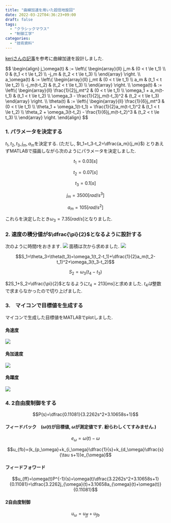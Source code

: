 ```yaml
---
title: "曲線加速を用いた超信地旋回"
date: 2022-03-22T04:36:23+09:00
draft: false
tags:
  - "クラシックマウス"
  - "制御工学"
categories:
  - "技術資料"
---
```


[keriさんの記事](https://www.kerislab.jp/posts/2018-04-29-accel-designer1/)を参考に曲線加速を設計しました.

<div>
$$
\begin{align}
    j_\omega(t)
     & :=
    \left\{ \begin{array}{ll}
        j_m  & (0 < t \le t_1)         \\
        0    & (t_1 < t \le t_2)         \\
        -j_m & (t_2 < t \le t_3)         \\
    \end{array} \right.
    \\
    a_\omega(t)
     & :=
    \left\{ \begin{array}{ll}
        j_mt  & (0 < t \le t_1)         \\
        a_m         & (t_1 < t \le t_2)         \\
        -j_m(t-t_2) & (t_2 < t \le t_3)         \\
    \end{array} \right.
    \\
    \omega(t)
     & :=
    \left\{ \begin{array}{ll}
        \frac{1}{2}j_mt^2 & (0 < t \le t_1)          \\
        \omega_1 + a_m(t-t_1)              & (t_1 < t \le t_2)          \\
        \omega_3 - \frac{1}{2}j_m(t-t_3)^2 & (t_2 < t \le t_3)  
    \end{array} \right.
    \\
    \theta(t)
     & :=
    \left\{ \begin{array}{ll}
\frac{1}{6}j_mt^3 & (0 < t \le t_1)          \\
        \theta_1 + \omega_1(t-t_1) + \frac{1}{2}a_m(t-t_1)^2 & (t_1 < t \le t_2)          \\
        \theta_2 + \omega_3(t-t_2) - \frac{1}{6}j_m(t-t_2)^3 & (t_2 < t \le t_3)          \\
    \end{array} \right.
\end{align}
$$
</div>

### 1. パラメータを決定する
$t_1,t_2,t_3,j_m,a_m$を決定する. (ただし, $t_1=t_3-t_2=\dfrac{a_m}{j_m}$)
とりあえずMATLABで描画しながら次のようにパラメータを決定しました.

$$t_1=0.03[s]$$

$$t_2=0.07[s]$$

$$t_3=0.1[s]$$

$$j_m=3500[rad/s^3]$$

$$a_m=105[rad/s^2]$$

これらを決定したとき$\omega_3=7.35[rad/s]$となりました.

### 2. 速度の積分値が$\dfrac{\pi}{2}$となるように設計する
次のように時間$t$をおきます.
![](https://i.imgur.com/UyYlHqy.png)
面積は次から求めました.
![](https://i.imgur.com/sJGaxyC.png)

$$S_1=\theta_3=\theta(t_3)=\omega_1(t_2-t_1)+\dfrac{1}{2}a_m(t_2-t_1)^2+\omega_3(t_3-t_2)$$

$$S_2=\omega_3(t_4-t_3)$$

$2S_1+S_2=\dfrac{\pi}{2}$となるように$t_4=213[ms]$と求めました. $t_4は$整数で求まらなかったので切り上げました.

### 3.　マイコンで目標値を生成する
マイコンで生成した目標値をMATLABでplotしました.
#### 角速度
![](https://i.imgur.com/4EviluY.jpg)
#### 角加速度
![](https://i.imgur.com/LC3Smny.jpg)
#### 角躍度
![](https://i.imgur.com/TKDOxgI.jpg)

### 4. 2自由度制御をする
$$P(s)=\dfrac{0.11081}{3.2262s^2+3.10658s+1}$$

#### フィードバック　($\omega(t)$が目標値, $\omega$が測定値です. 紛らわしくてすみません.)
$$e_{\omega}=\omega(t)-\omega$$

$$u_{fb}=(k_{p_\omega}+k_{i_\omega}\dfrac{1}{s}+k_{d_\omega}\dfrac{s}{\tau s+1})e_{\omega}$$

#### フィードフォワード
$$u_{ff}=\omega(t)P^{-1}(s)=\omega(t)\dfrac{3.2262s^2+3.10658s+1}{0.11081}=\dfrac{3.2262j_{\omega}(t)+3.10658a_{\omega}(t)+\omega(t)}{0.11081}$$

#### 2自由度制御
$$u_{\omega}=u_{ff}+u_{fb}$$

<script src="https://cdnjs.cloudflare.com/ajax/libs/mathjax/2.7.4/MathJax.js?config=TeX-AMS-MML_HTMLorMML"></script>
<script type="text/x-mathjax-config">
    MathJax.Hub.Config({tex2jax: {inlineMath: [['$','$'], ['\\(','\\)']]}});
</script>
